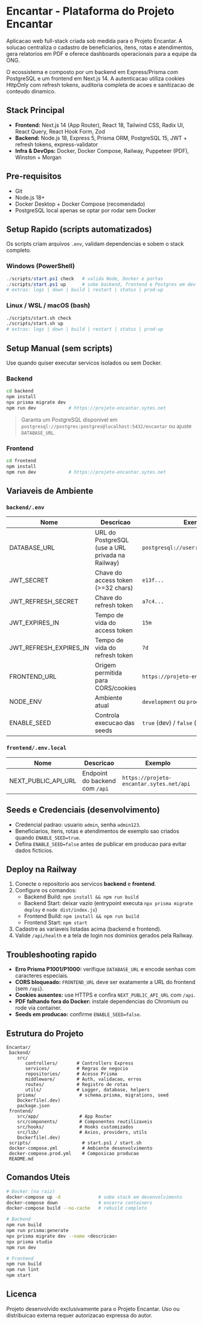 ﻿# Encantar - Plataforma do Projeto Encantar

Aplicacao web full-stack criada sob medida para o Projeto Encantar. A solucao centraliza o cadastro de beneficiarios, itens, rotas e atendimentos, gera relatorios em PDF e oferece dashboards operacionais para a equipe da ONG.

O ecossistema e composto por um backend em Express/Prisma com PostgreSQL e um frontend em Next.js 14. A autenticacao utiliza cookies HttpOnly com refresh tokens, auditoria completa de acoes e sanitizacao de conteudo dinamico.

## Stack Principal
- **Frontend:** Next.js 14 (App Router), React 18, Tailwind CSS, Radix UI, React Query, React Hook Form, Zod
- **Backend:** Node.js 18, Express 5, Prisma ORM, PostgreSQL 15, JWT + refresh tokens, express-validator
- **Infra & DevOps:** Docker, Docker Compose, Railway, Puppeteer (PDF), Winston + Morgan

## Pre-requisitos
- Git
- Node.js 18+
- Docker Desktop + Docker Compose (recomendado)
- PostgreSQL local apenas se optar por rodar sem Docker

## Setup Rapido (scripts automatizados)
Os scripts criam arquivos `.env`, validam dependencias e sobem o stack completo.

### Windows (PowerShell)
```powershell
./scripts/start.ps1 check   # valida Node, Docker e portas
./scripts/start.ps1 up      # sobe backend, frontend e Postgres em dev
# extras: logs | down | build | restart | status | prod-up
```

### Linux / WSL / macOS (bash)
```bash
./scripts/start.sh check
./scripts/start.sh up
# extras: logs | down | build | restart | status | prod-up
```

## Setup Manual (sem scripts)
Use quando quiser executar servicos isolados ou sem Docker.

### Backend
```bash
cd backend
npm install
npx prisma migrate dev
npm run dev            # https://projeto-encantar.sytes.net
```
> Garanta um PostgreSQL disponivel em `postgresql://postgres:postgres@localhost:5432/encantar` ou ajuste `DATABASE_URL`.

### Frontend
```bash
cd frontend
npm install
npm run dev            # https://projeto-encantar.sytes.net
```

## Variaveis de Ambiente
### `backend/.env`
| Nome | Descricao | Exemplo |
| --- | --- | --- |
| DATABASE_URL | URL do PostgreSQL (use a URL privada na Railway) | `postgresql://user:pass@host:5432/db` |
| JWT_SECRET | Chave do access token (>=32 chars) | `e13f...` |
| JWT_REFRESH_SECRET | Chave do refresh token | `a7c4...` |
| JWT_EXPIRES_IN | Tempo de vida do access token | `15m` |
| JWT_REFRESH_EXPIRES_IN | Tempo de vida do refresh token | `7d` |
| FRONTEND_URL | Origem permitida para CORS/cookies | `https://projeto-encantar.sytes.net/` |
| NODE_ENV | Ambiente atual | `development` ou `production` |
| ENABLE_SEED | Controla execucao das seeds | `true` (dev) / `false` (prod) |

### `frontend/.env.local`
| Nome | Descricao | Exemplo |
| --- | --- | --- |
| NEXT_PUBLIC_API_URL | Endpoint do backend com `/api` | `https://projeto-encantar.sytes.net/api` |

## Seeds e Credenciais (desenvolvimento)
- Credencial padrao: usuario `admin`, senha `admin123`.
- Beneficiarios, itens, rotas e atendimentos de exemplo sao criados quando `ENABLE_SEED=true`.
- Defina `ENABLE_SEED=false` antes de publicar em producao para evitar dados ficticios.

## Deploy na Railway
1. Conecte o repositorio aos servicos **backend** e **frontend**.
2. Configure os comandos:
   - Backend Build: `npm install && npm run build`
   - Backend Start: deixar vazio (entrypoint executa `npx prisma migrate deploy` e `node dist/index.js`)
   - Frontend Build: `npm install && npm run build`
   - Frontend Start: `npm start`
3. Cadastre as variaveis listadas acima (backend e frontend).
4. Valide `/api/health` e a tela de login nos dominios gerados pela Railway.

## Troubleshooting rapido
- **Erro Prisma P1001/P1000:** verifique `DATABASE_URL` e encode senhas com caracteres especiais.
- **CORS bloqueado:** `FRONTEND_URL` deve ser exatamente a URL do frontend (sem `/api`).
- **Cookies ausentes:** use HTTPS e confira `NEXT_PUBLIC_API_URL` com `/api`.
- **PDF falhando fora do Docker:** instale dependencias do Chromium ou rode via container.
- **Seeds em producao:** confirme `ENABLE_SEED=false`.

## Estrutura do Projeto
```
Encantar/
 backend/
    src/
       controllers/       # Controllers Express
       services/          # Regras de negocio
       repositories/      # Acesso Prisma
       middleware/        # Auth, validacao, erros
       routes/            # Registro de rotas
       utils/             # Logger, database, helpers
    prisma/                # schema.prisma, migrations, seed
    Dockerfile(.dev)
    package.json
 frontend/
    src/app/               # App Router
    src/components/        # Componentes reutilizaveis
    src/hooks/             # Hooks customizados
    src/lib/               # Axios, providers, utils
    Dockerfile(.dev)
 scripts/                   # start.ps1 / start.sh
 docker-compose.yml         # Ambiente desenvolvimento
 docker-compose.prod.yml    # Composicao producao
 README.md
```

## Comandos Uteis
```bash
# Docker (na raiz)
docker-compose up -d              # sobe stack em desenvolvimento
docker-compose down               # encerra containers
docker-compose build --no-cache   # rebuild completo

# Backend
npm run build
npm run prisma:generate
npx prisma migrate dev --name <descricao>
npx prisma studio
npm run dev

# Frontend
npm run build
npm run lint
npm start
```

## Licenca
Projeto desenvolvido exclusivamente para o Projeto Encantar. Uso ou distribuicao externa requer autorizacao expressa do autor.
